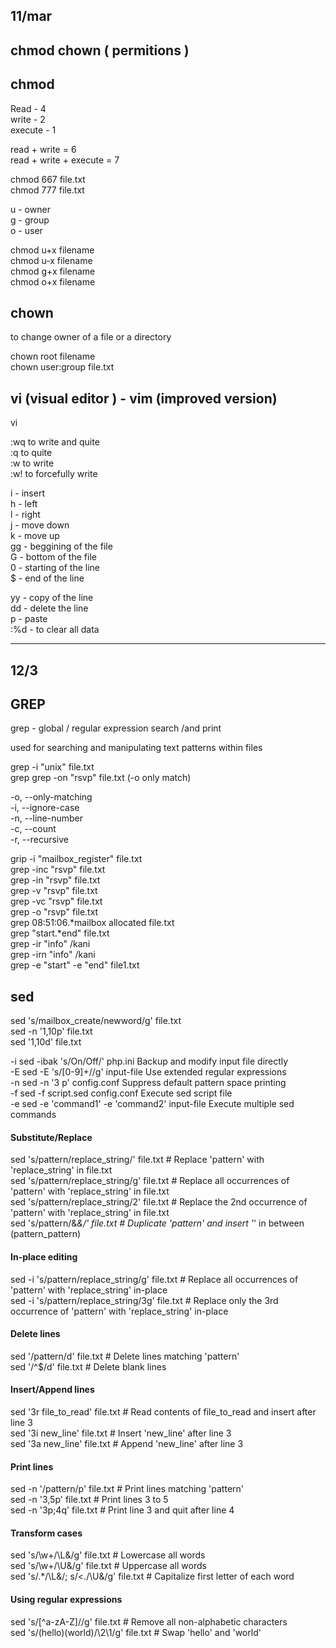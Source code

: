 


11/mar
------

chmod chown ( permitions )
--------------------------

chmod
-----
Read - 4  
write - 2  
execute - 1  

read + write = 6  
read + write + execute = 7  

chmod 667 file.txt  
chmod 777 file.txt  

u - owner   
g - group  
o - user  

chmod u+x filename  
chmod u-x filename  
chmod g+x filename  
chmod o+x filename  

chown  
-----  

to change owner of a file or a directory  

chown root filename  
chown user:group file.txt  



vi (visual editor ) - vim (improved version)
--------------------------------------------

vi   

:wq   to write and quite  
:q   to quite  
:w   to write  
:w!  to forcefully write  


i - insert  
h - left   
l - right  
j - move down  
k - move up  
gg - beggining of the file  
G - bottom of the file  
0 - starting of the line  
$ - end of the line   

yy - copy of the line    
dd - delete the line     
p - paste  
:%d - to clear all data    

_________________

12/3
----

GREP
----

grep - global / regular expression search /and print  

used for searching and manipulating text patterns within files  

grep -i "unix" file.txt  
grep grep -on "rsvp" file.txt (-o only match)  

-o, --only-matching  
-i, --ignore-case  
-n, --line-number  
-c, --count   
-r, --recursive  

grip -i "mailbox_register" file.txt  
grep -inc "rsvp" file.txt  
grep -in "rsvp" file.txt  
grep -v "rsvp" file.txt  
grep -vc "rsvp" file.txt  
grep -o "rsvp" file.txt  
grep 08:51:06.*mailbox allocated file.txt  
grep "start.*end" file.txt  
grep -ir "info" /kani  
grep -irn "info" /kani  
grep -e "start" -e "end" file1.txt  

sed
---

sed 's/mailbox_create/newword/g' file.txt  
sed -n '1,10p' file.txt  
sed '1,10d' file.txt  

-i	sed -ibak 's/On/Off/' php.ini	 Backup and modify input file directly  
-E	sed -E 's/[0-9]+//g'             input-file	Use extended regular expressions                                                      
-n	sed -n '3 p' config.conf       	Suppress default pattern space printing                                                           
-f	sed -f script.sed config.conf	Execute sed script file                                                                           
-e	sed -e 'command1' -e 'command2' input-file	Execute multiple sed commands                                                         
																																	  
#### Substitute/Replace                                                                                                                  
																																	  
sed 's/pattern/replace_string/' file.txt       # Replace 'pattern' with 'replace_string' in file.txt                                  
sed 's/pattern/replace_string/g' file.txt      # Replace all occurrences of 'pattern' with 'replace_string' in file.txt               
sed 's/pattern/replace_string/2' file.txt      # Replace the 2nd occurrence of 'pattern' with 'replace_string' in file.txt            
sed 's/pattern/&_&/' file.txt                  # Duplicate 'pattern' and insert '_' in between (pattern_pattern)                      
																																	  
#### In-place editing                                                                                                                    
																																	  
sed -i 's/pattern/replace_string/g' file.txt   # Replace all occurrences of 'pattern' with 'replace_string' in-place                   
sed -i 's/pattern/replace_string/3g' file.txt  # Replace only the 3rd occurrence of 'pattern' with 'replace_string' in-place           
																																	   
#### Delete lines                                                                                                                         
																																	   
sed '/pattern/d' file.txt                      # Delete lines matching 'pattern'                                                       
sed '/^$/d' file.txt                           # Delete blank lines                                                                    
																																	   
#### Insert/Append lines                                                                                                                  
																																	   
sed '3r file_to_read' file.txt                 # Read contents of file_to_read and insert after line 3                                 
sed '3i new_line' file.txt                     # Insert 'new_line' after line 3                                                        
sed '3a new_line' file.txt                     # Append 'new_line' after line 3                                                        
																																	   
#### Print lines                                                                                                                          
																																	   
sed -n '/pattern/p' file.txt                   # Print lines matching 'pattern'                                                        
sed -n '3,5p' file.txt                         # Print lines 3 to 5                                                                    
sed -n '3p;4q' file.txt                        # Print line 3 and quit after line 4                                                    
																																	   
#### Transform cases                                                                                                                      
																																	   
sed 's/\w+/\L&/g' file.txt                     # Lowercase all words                                                                   
sed 's/\w+/\U&/g' file.txt                     # Uppercase all words                                                                   
sed 's/.*/\L&/; s/\<./\U&/g' file.txt          # Capitalize first letter of each word                                                  
																																	   
#### Using regular expressions                                                                                                            
																																	   
sed 's/[^a-zA-Z]//g' file.txt                  # Remove all non-alphabetic characters                                                  
sed 's/\(hello\)\(world\)/\2\1/g' file.txt     # Swap 'hello' and 'world'     

